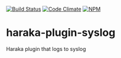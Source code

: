 [![Build Status][ci-img]][ci-url]
[![Code Climate][clim-img]][clim-url]
[![NPM][npm-img]][npm-url]

# haraka-plugin-syslog

Haraka plugin that logs to syslog







[ci-img]: https://travis-ci.org/haraka/haraka-plugin-syslog.svg
[ci-url]: https://travis-ci.org/haraka/haraka-plugin-syslog
[clim-img]: https://codeclimate.com/github/haraka/haraka-plugin-syslog/badges/gpa.svg
[clim-url]: https://codeclimate.com/github/haraka/haraka-plugin-syslog
[npm-img]: https://nodei.co/npm/haraka-plugin-syslog.png
[npm-url]: https://www.npmjs.com/package/haraka-plugin-syslog
